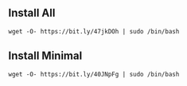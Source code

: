 ## Install All

```wget -O- https://bit.ly/47jkDOh | sudo /bin/bash```

## Install Minimal

```wget -O- https://bit.ly/40JNpFg | sudo /bin/bash```
